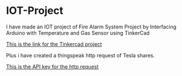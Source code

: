 # IOT-Project
I have made an IOT project of Fire Alarm System Project by Interfacing Arduino with Temperature and Gas Sensor using TinkerCad

[This is the link for the Tinkercad project](https://www.tinkercad.com/things/d7whCDPmXLc-spectacular-migelo-allis/editel?sharecode=N5_DeIIJ7lIS-caGk2KkkHjfqDEP1JwvIqqj3OQ12YQ)

Plus i have created a thingspeak http request of Tesla shares.

[This is the API key for the http request](https://api.thingspeak.com/apps/thinghttp/send_request?api_key=VQ7CVFG9K9DQ3E2U)
